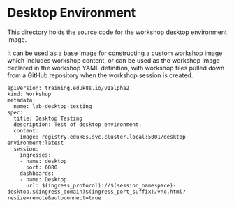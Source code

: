 Desktop Environment
===================

This directory holds the source code for the workshop desktop environment image.

It can be used as a base image for constructing a custom workshop image which
includes workshop content, or can be used as the workshop image declared in the
workshop YAML definition, with workshop files pulled down from a GitHub
repository when the workshop session is created.

```
apiVersion: training.eduk8s.io/v1alpha2
kind: Workshop
metadata:
  name: lab-desktop-testing
spec:
  title: Desktop Testing
  description: Test of desktop environment.
  content:
    image: registry.eduk8s.svc.cluster.local:5001/desktop-environment:latest
  session:
    ingresses:
    - name: desktop
      port: 6080
    dashboards:
    - name: Desktop
      url: $(ingress_protocol)://$(session_namespace)-desktop.$(ingress_domain)$(ingress_port_suffix)/vnc.html?resize=remote&autoconnect=true
```
